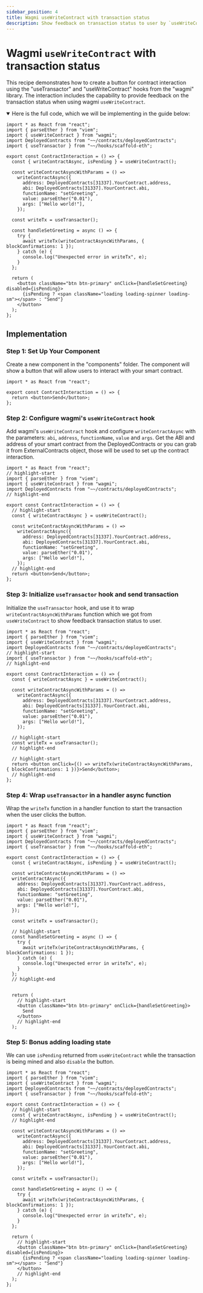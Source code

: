 ```yaml
---
sidebar_position: 4
title: Wagmi useWriteContract with transaction status
description: Show feedback on transaction status to user by `useWriteContract` along with `useTransactor`
---
```


# Wagmi `useWriteContract` with transaction status

This recipe demonstrates how to create a button for contract interaction using the "useTransactor" and "useWriteContract" hooks from the "wagmi" library. The interaction includes the capability to provide feedback on the transaction status when using wagmi `useWriteContract`.

<details open>
<summary>Here is the full code, which we will be implementing in the guide below:</summary>

```tsx title="components/ContractInteraction.tsx"
import * as React from "react";
import { parseEther } from "viem";
import { useWriteContract } from "wagmi";
import DeployedContracts from "~~/contracts/deployedContracts";
import { useTransactor } from "~~/hooks/scaffold-eth";

export const ContractInteraction = () => {
  const { writeContractAsync, isPending } = useWriteContract();

  const writeContractAsyncWithParams = () =>
    writeContractAsync({
      address: DeployedContracts[31337].YourContract.address,
      abi: DeployedContracts[31337].YourContract.abi,
      functionName: "setGreeting",
      value: parseEther("0.01"),
      args: ["Hello world!"],
    });

  const writeTx = useTransactor();

  const handleSetGreeting = async () => {
    try {
      await writeTx(writeContractAsyncWithParams, { blockConfirmations: 1 });
    } catch (e) {
      console.log("Unexpected error in writeTx", e);
    }
  };

  return (
    <button className="btn btn-primary" onClick={handleSetGreeting} disabled={isPending}>
      {isPending ? <span className="loading loading-spinner loading-sm"></span> : "Send"}
    </button>
  );
};
```

</details>

## Implementation

### Step 1: Set Up Your Component

Create a new component in the "components" folder. The component will show a button that will allow users to interact with your smart contract.

```tsx title="components/ContractInteraction.tsx"
import * as React from "react";

export const ContractInteraction = () => {
  return <button>Send</button>;
};
```

### Step 2: Configure wagmi's `useWriteContract` hook

Add wagmi's `useWriteContract` hook and configure `writeContractAsync` with the parameters: `abi`, `address`, `functionName`, `value` and `args`. Get the ABI and address of your smart contract from the DeployedContracts or you can grab it from ExternalContracts object, those will be used to set up the contract interaction.

```tsx
import * as React from "react";
// highlight-start
import { parseEther } from "viem";
import { useWriteContract } from "wagmi";
import DeployedContracts from "~~/contracts/deployedContracts";
// highlight-end

export const ContractInteraction = () => {
  // highlight-start
  const { writeContractAsync } = useWriteContract();

  const writeContractAsyncWithParams = () =>
    writeContractAsync({
      address: DeployedContracts[31337].YourContract.address,
      abi: DeployedContracts[31337].YourContract.abi,
      functionName: "setGreeting",
      value: parseEther("0.01"),
      args: ["Hello world!"],
    });
  // highlight-end
  return <button>Send</button>;
};
```

### Step 3: Initialize `useTransactor` hook and send transaction

Initialize the `useTransactor` hook, and use it to wrap `writeContractAsyncWithParams` function which we got from `useWriteContract` to show feedback transaction status to user.

```tsx
import * as React from "react";
import { parseEther } from "viem";
import { useWriteContract } from "wagmi";
import DeployedContracts from "~~/contracts/deployedContracts";
// highlight-start
import { useTransactor } from "~~/hooks/scaffold-eth";
// highlight-end

export const ContractInteraction = () => {
  const { writeContractAsync } = useWriteContract();

  const writeContractAsyncWithParams = () =>
    writeContractAsync({
      address: DeployedContracts[31337].YourContract.address,
      abi: DeployedContracts[31337].YourContract.abi,
      functionName: "setGreeting",
      value: parseEther("0.01"),
      args: ["Hello world!"],
    });

  // highlight-start
  const writeTx = useTransactor();
  // highlight-end

  // highlight-start
  return <button onClick={() => writeTx(writeContractAsyncWithParams, { blockConfirmations: 1 })}>Send</button>;
  // highlight-end
};
```

### Step 4: Wrap `useTransactor` in a handler async function

Wrap the `writeTx` function in a handler function to start the transaction when the user clicks the button.

```tsx
import * as React from "react";
import { parseEther } from "viem";
import { useWriteContract } from "wagmi";
import DeployedContracts from "~~/contracts/deployedContracts";
import { useTransactor } from "~~/hooks/scaffold-eth";

export const ContractInteraction = () => {
  const { writeContractAsync, isPending } = useWriteContract();

  const writeContractAsyncWithParams = () =>
  writeContractAsync({
    address: DeployedContracts[31337].YourContract.address,
    abi: DeployedContracts[31337].YourContract.abi,
    functionName: "setGreeting",
    value: parseEther("0.01"),
    args: ["Hello world!"],
  });

  const writeTx = useTransactor();

  // highlight-start
  const handleSetGreeting = async () => {
    try {
      await writeTx(writeContractAsyncWithParams, { blockConfirmations: 1 });
    } catch (e) {
      console.log("Unexpected error in writeTx", e);
    }
  };
  // highlight-end


  return (
    // highlight-start
    <button className="btn btn-primary" onClick={handleSetGreeting}>
      Send
    </button>
    // highlight-end
  );

```

### Step 5: Bonus adding loading state

We can use `isPending` returned from `useWriteContract` while the transaction is being mined and also `disable` the button.

```tsx
import * as React from "react";
import { parseEther } from "viem";
import { useWriteContract } from "wagmi";
import DeployedContracts from "~~/contracts/deployedContracts";
import { useTransactor } from "~~/hooks/scaffold-eth";

export const ContractInteraction = () => {
  // highlight-start
  const { writeContractAsync, isPending } = useWriteContract();
  // highlight-end

  const writeContractAsyncWithParams = () =>
    writeContractAsync({
      address: DeployedContracts[31337].YourContract.address,
      abi: DeployedContracts[31337].YourContract.abi,
      functionName: "setGreeting",
      value: parseEther("0.01"),
      args: ["Hello world!"],
    });

  const writeTx = useTransactor();

  const handleSetGreeting = async () => {
    try {
      await writeTx(writeContractAsyncWithParams, { blockConfirmations: 1 });
    } catch (e) {
      console.log("Unexpected error in writeTx", e);
    }
  };

  return (
    // highlight-start
    <button className="btn btn-primary" onClick={handleSetGreeting} disabled={isPending}>
      {isPending ? <span className="loading loading-spinner loading-sm"></span> : "Send"}
    </button>
    // highlight-end
  );
};
```
